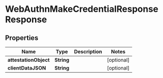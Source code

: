 

# WebAuthnMakeCredentialResponseResponse


## Properties

| Name | Type | Description | Notes |
|------------ | ------------- | ------------- | -------------|
|**attestationObject** | **String** |  |  [optional] |
|**clientDataJSON** | **String** |  |  [optional] |



